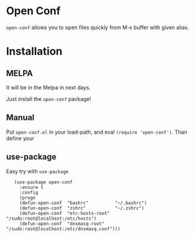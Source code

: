# Open Conf

`open-conf` allows you to open files quickly from M-x buffer with given alias.

# Installation

## MELPA

  It will be in the Melpa in next days.

  Just install the `open-conf` package!

## Manual

  Put `open-conf.el` in your load-path, and eval `(require 'open-conf')`. Than define your

## use-package

   Easy try with `use-package`

``` elisp
   (use-package open-conf
     :ensure t
     :config
     (progn
     (defun-open-conf  "bashrc"          "~/.bashrc")
     (defun-open-conf  "zshrc"           "~/.zshrc")
     (defun-open-conf  "etc-hosts-root"  "/sudo:root@localhost:/etc/hosts")
     (defun-open-conf  "dnsmasq-root"    "/sudo:root@localhost:/etc/dnsmasq.conf")))
```
